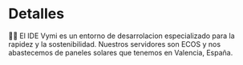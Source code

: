 # Detalles

🍃🌺 El IDE Vymi es un entorno de desarrolacion especializado para la rapidez y la sostenibilidad.
Nuestros servidores son ECOS y nos abastecemos de paneles solares que tenemos en Valencia, España.